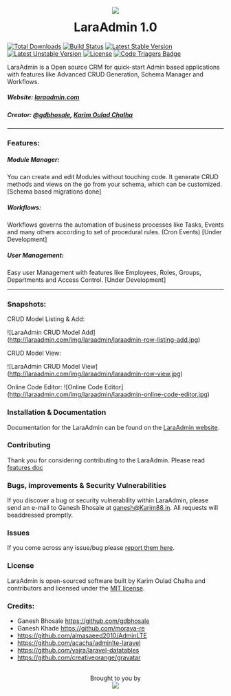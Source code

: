 <p align="center">
  <img src="http://laraadmin.com/img/laraadmin-256.png">
  <h1 align="center" style="margin-top:5px;">LaraAdmin 1.0</h1>
</p>

[![Total Downloads](https://poser.pugx.org/Karim88/laraadmin/d/total.svg)](https://packagist.org/packages/Karim88/laraadmin)
[![Build Status](https://travis-ci.org/laraadmin/laraadmin-dev.svg?branch=master)](https://travis-ci.org/laraadmin/laraadmin-dev)
[![Latest Stable Version](https://poser.pugx.org/Karim88/laraadmin/v/stable.svg)](https://packagist.org/packages/Karim88/laraadmin)
[![Latest Unstable Version](https://poser.pugx.org/Karim88/laraadmin/v/unstable.svg)](https://packagist.org/packages/Karim88/laraadmin)
[![License](https://poser.pugx.org/Karim88/laraadmin/license.svg)](https://packagist.org/packages/Karim88/laraadmin)
[![Code Triagers Badge](https://www.codetriage.com/Karim88itsolutions/laraadmin/badges/users.svg)](https://www.codetriage.com/Karim88itsolutions/laraadmin)

LaraAdmin is a Open source CRM for quick-start Admin based applications with features like Advanced CRUD Generation, Schema Manager and Workflows.
##### Website: [laraadmin.com](http://laraadmin.com)
##### Creator: [@gdbhosale](https://github.com/gdbhosale), [Karim Oulad Chalha](https://github.com/Karim88itsolutions)
--------

### Features:
##### Module Manager:
You can create and edit Modules without touching code. It generate CRUD methods and views on the go from your schema, which can be customized. [Schema based migrations done]

##### Workflows:
Workflows governs the automation of business processes like Tasks, Events and many others according to set of procedural rules. (Cron Events) [Under Development]

##### User Management:
Easy user Management with features like Employees, Roles, Groups, Departments and Access Control. [Under Development]

--------

### Snapshots:

CRUD Model Listing & Add:

![LaraAdmin CRUD Model Add] (http://laraadmin.com/img/laraadmin/laraadmin-row-listing-add.jpg)

CRUD Model View:

![LaraAdmin CRUD Model View] (http://laraadmin.com/img/laraadmin/laraadmin-row-view.jpg)

Online Code Editor:
![Online Code Editor] (http://laraadmin.com/img/laraadmin/laraadmin-online-code-editor.jpg)

### Installation & Documentation

Documentation for the LaraAdmin can be found on the [LaraAdmin website](http://laraadmin.com/documentation).

### Contributing

Thank you for considering contributing to the LaraAdmin. Please read [features doc](http://laraadmin.com/devdoc-features)

### Bugs, improvements & Security Vulnerabilities

If you discover a bug or security vulnerability within LaraAdmin, please send an e-mail to Ganesh Bhosale at ganesh@Karim88.in. All requests will beaddressed promptly.

### Issues

If you come across any issue/bug please [report them here](https://github.com/Karim88itsolutions/laraadmin/issues).

### License

LaraAdmin is open-sourced software built by Karim Oulad Chalha and contributors and licensed under the [MIT license](http://opensource.org/licenses/MIT).

### Credits:
- Ganesh Bhosale https://github.com/gdbhosale
- Ganesh Khade https://github.com/moraya-re
- https://github.com/almasaeed2010/AdminLTE
- https://github.com/acacha/adminlte-laravel
- https://github.com/yajra/laravel-datatables
- https://github.com/creativeorange/gravatar

<p align="center">
  <br>
  Brought to you by<br>
  <a href="http://karimoc.com">
  <img src="http://karimoc.com/wp-content/uploads/2016/01/Karim88-it-solutions.png">
  </a>
</p>
